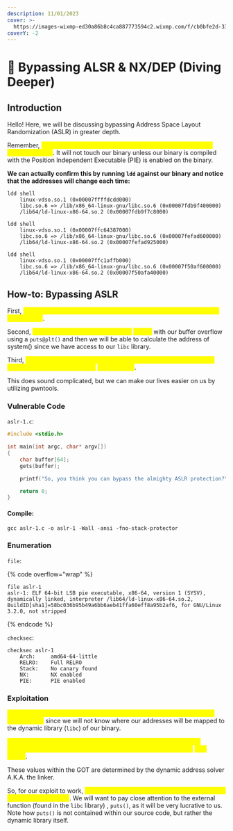 ```yaml
---
description: 11/01/2023
cover: >-
  https://images-wixmp-ed30a86b8c4ca887773594c2.wixmp.com/f/cb0bfe2d-331e-4ca1-bf78-59c4c6c9ec9f/det7k5p-9c3b1eb1-00db-4ae4-8b0a-73681885a5a7.gif?token=eyJ0eXAiOiJKV1QiLCJhbGciOiJIUzI1NiJ9.eyJzdWIiOiJ1cm46YXBwOjdlMGQxODg5ODIyNjQzNzNhNWYwZDQxNWVhMGQyNmUwIiwiaXNzIjoidXJuOmFwcDo3ZTBkMTg4OTgyMjY0MzczYTVmMGQ0MTVlYTBkMjZlMCIsIm9iaiI6W1t7InBhdGgiOiJcL2ZcL2NiMGJmZTJkLTMzMWUtNGNhMS1iZjc4LTU5YzRjNmM5ZWM5ZlwvZGV0N2s1cC05YzNiMWViMS0wMGRiLTRhZTQtOGIwYS03MzY4MTg4NWE1YTcuZ2lmIn1dXSwiYXVkIjpbInVybjpzZXJ2aWNlOmZpbGUuZG93bmxvYWQiXX0.-ojm_d_6N552xMnbHwchqJgAwq2E7cJBxF2yF59PT6g
coverY: -2
---
```


# 🥷 Bypassing ALSR & NX/DEP (Diving Deeper)

## Introduction

Hello! Here, we will be discussing bypassing Address Space Layout Randomization (ASLR) in greater depth.

Remember, <mark style="color:yellow;">ASLR will randomize the addresses in our dynamic libraries, stack, and heap</mark>. It will not touch our binary unless our binary is compiled with the Position Independent Executable (PIE) is enabled on the binary.

**We can actually confirm this by running `ldd` against our binary and notice that the addresses will change each time:**

```
ldd shell
	linux-vdso.so.1 (0x00007ffffdcdd000)
	libc.so.6 => /lib/x86_64-linux-gnu/libc.so.6 (0x00007fdb9f400000)
	/lib64/ld-linux-x86-64.so.2 (0x00007fdb9f7c8000)
	
ldd shell
	linux-vdso.so.1 (0x00007ffc64387000)
	libc.so.6 => /lib/x86_64-linux-gnu/libc.so.6 (0x00007fefad600000)
	/lib64/ld-linux-x86-64.so.2 (0x00007fefad925000)
	
ldd shell
	linux-vdso.so.1 (0x00007ffc1affb000)
	libc.so.6 => /lib/x86_64-linux-gnu/libc.so.6 (0x00007f50af600000)
	/lib64/ld-linux-x86-64.so.2 (0x00007f50afa40000)
```

## How-to: Bypassing ASLR

First, <mark style="color:yellow;">we will want to start off by locating a potential buffer overflow within our program</mark>.

Second, <mark style="color:yellow;">we will want to leak the address of</mark> <mark style="color:yellow;"></mark><mark style="color:yellow;">`puts()`</mark> with our buffer overflow using a `puts@plt()` and then we will be able to calculate the address of system() since we have access to our `libc` library.

Third, <mark style="color:yellow;">you will want to calculate the address of the "</mark><mark style="color:yellow;">`sh`</mark><mark style="color:yellow;">" string so that we can ultimately execute a call to</mark> <mark style="color:yellow;"></mark><mark style="color:yellow;">`system("sh")`</mark>.

This does sound complicated, but we can make our lives easier on us by utilizing pwntools.

### Vulnerable Code

`aslr-1.c`:

```c
#include <stdio.h>

int main(int argc, char* argv[])
{
    char buffer[64];
    gets(buffer);

    printf("So, you think you can bypass the almighty ASLR protection?\n");

    return 0;
}
```

#### Compile:

```
gcc aslr-1.c -o aslr-1 -Wall -ansi -fno-stack-protector
```

### Enumeration

`file`:

{% code overflow="wrap" %}
```
file aslr-1
aslr-1: ELF 64-bit LSB pie executable, x86-64, version 1 (SYSV), dynamically linked, interpreter /lib64/ld-linux-x86-64.so.2, BuildID[sha1]=58bc036b95b49a6bb6aeb41ffa60eff8a95b2af6, for GNU/Linux 3.2.0, not stripped
```
{% endcode %}

`checksec`:

```
checksec aslr-1
    Arch:     amd64-64-little
    RELRO:    Full RELRO
    Stack:    No canary found
    NX:       NX enabled
    PIE:      PIE enabled
```

### Exploitation

<mark style="color:yellow;">Since ASLR is enabled, we must understand how the Global Offset Table (GOT) works</mark> since we will not know where our addresses will be mapped to the dynamic library (`libc`) of our binary.

_<mark style="color:yellow;">The addresses are determined at runtime and the GOT will act as a "dictionary" of sorts to store our external addresses found in the</mark> <mark style="color:yellow;"></mark><mark style="color:yellow;">`libc`</mark> <mark style="color:yellow;"></mark><mark style="color:yellow;">library</mark>_.

These values within the GOT are determined by the dynamic address solver A.K.A. the linker.

So, for our exploit to work, <mark style="color:yellow;">we will need to reference GOT addresses instead of external addresses</mark>. We will want to pay close attention to the external function (found in the `libc` library)  , `puts()`, as it will be very lucrative to us. Note how `puts()` is not contained within our source code, but rather the dynamic library itself.

